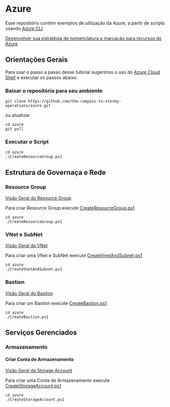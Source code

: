 # Azure

Esse repositório contém exemplos de utilização da Azure, a partir de scripts usando [Azure CLI](https://learn.microsoft.com/pt-br/cli/azure/).

[Desenvolver sua estratégia de nomenclatura e marcação para recursos do Azure](https://learn.microsoft.com/pt-br/azure/cloud-adoption-framework/ready/azure-best-practices/naming-and-tagging)

## Orientações Gerais

Para usar o passo a passo desse tutorial sugerimos o uso do [Azure Cloud Shell](https://learn.microsoft.com/pt-br/azure/cloud-shell/overview) e executar os passos abaixo:

### Baixar o repositório para seu ambiente

```
git clone https://github.com/the-compass-to-stormy-operations/azure.git
```

ou atualizar

```
cd azure
git pull
```

### Executar o Script

```
cd azure
.\CreateResourceGroup.ps1
```

## Estrutura de Governaça e Rede

### Resource Group

[Visão Geral do Resource Group](https://learn.microsoft.com/pt-br/azure/azure-resource-manager/management/manage-resource-groups-portal) 

Para criar Resource Group execute [CreateResourceGroup.ps1](./CreateResourceGroup.ps1) 

```
cd azure
./CreateResourceGroup.ps1
```

### VNet e SubNet

[Visão Geral da VNet](https://learn.microsoft.com/pt-br/azure/virtual-network/virtual-networks-overview)

Para criar uma VNet e SubNet execute [CreateVnetAndSubnet.ps1](./CreateVnetAndSubnet.ps1) 

```
cd azure
./CreateVnetAndSubnet.ps1
```

### Bastion

[Visão Geral do Bastion](https://learn.microsoft.com/pt-br/azure/bastion/bastion-overview)

Para criar um Bastion execute [CreateBastion.ps1](./CreateBastion.ps1)

```
cd azure
./CreateBastion.ps1
```

## Serviços Gerenciados

### Armazenamento

#### Criar Conta de Armazenamento

[Visão Geral da Storage Account](https://learn.microsoft.com/pt-br/azure/storage/common/storage-account-overview)

Para criar uma Conta de Armazenamento execute [CreateStorageAccount.ps1](./CreateStorageAccount.ps1)

```
cd azure
./CreateStorageAccount.ps1
```

#### 
